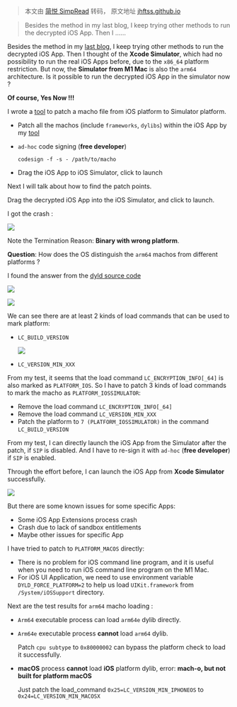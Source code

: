 > 本文由 [简悦 SimpRead](http://ksria.com/simpread/) 转码， 原文地址 [jhftss.github.io](https://jhftss.github.io/Run-any-iOS-Apps-in-the-Xcode-Simulator/)

> Besides the method in my last blog, I keep trying other methods to run the decrypted iOS App. Then I ......

Besides the method in my [last blog](https://jhftss.github.io/Debug-any-iOS-Apps-on-M1-Mac/), I keep trying other methods to run the decrypted iOS App. Then I thought of the **Xcode Simulator**, which had no possibility to run the real iOS Apps before, due to the `x86_64` platform restriction. But now, the **Simulator from M1 Mac** is also the `arm64` architecture. Is it possible to run the decrypted iOS App in the simulator now ?

**Of course, Yes Now !!!**

I wrote a [tool](https://gist.github.com/jhftss/729aea25511439dc34f0fdfa158be9b6) to patch a macho file from iOS platform to Simulator platform.

*   Patch all the machos (include `frameworks`, `dylibs`) within the iOS App by my [tool](https://gist.github.com/jhftss/729aea25511439dc34f0fdfa158be9b6)
    
*   `ad-hoc` code signing (**free developer**)
    
    `codesign -f -s - /path/to/macho`
    
*   Drag the iOS App to iOS Simulator, click to launch
    

Next I will talk about how to find the patch points.

Drag the decrypted iOS App into the iOS Simulator, and click to launch.

I got the crash :

![](https://jhftss.github.io/res/2021-2-13-Run-any-iOS-Apps-in-the-Xcode-Simulator/image-20210213192425297.png)

Note the Termination Reason: **Binary with wrong platform**.

**Question**: How does the OS distinguish the `arm64` machos from different platforms ?

I found the answer from the [dyld source code](https://opensource.apple.com/source/dyld/dyld-832.7.3/)

![](https://jhftss.github.io/res/2021-2-13-Run-any-iOS-Apps-in-the-Xcode-Simulator/image-20210213194559646.png)

![](https://jhftss.github.io/res/2021-2-13-Run-any-iOS-Apps-in-the-Xcode-Simulator/image-20210213194640000.png)

We can see there are at least 2 kinds of load commands that can be used to mark platform:

*   `LC_BUILD_VERSION`
    
    ![](https://jhftss.github.io/res/2021-2-13-Run-any-iOS-Apps-in-the-Xcode-Simulator/image-20210213201356890.png)
    
*   `LC_VERSION_MIN_XXX`
    

From my test, it seems that the load command `LC_ENCRYPTION_INFO[_64]` is also marked as `PLATFORM_IOS`. So I have to patch 3 kinds of load commands to mark the macho as `PLATFORM_IOSSIMULATOR`:

*   Remove the load command `LC_ENCRYPTION_INFO[_64]`
*   Remove the load command `LC_VERSION_MIN_XXX`
*   Patch the platform to `7 (PLATFORM_IOSSIMULATOR)` in the command `LC_BUILD_VERSION`

From my test, I can directly launch the iOS App from the Simulator after the patch, if `SIP` is disabled. And I have to re-sign it with `ad-hoc` (**free developer**) if `SIP` is enabled.

Through the effort before, I can launch the iOS App from **Xcode Simulator** successfully.

![](https://jhftss.github.io/res/2021-2-13-Run-any-iOS-Apps-in-the-Xcode-Simulator/image-20210213211643709.png)

But there are some known issues for some specific Apps:

*   Some iOS App Extensions process crash
*   Crash due to lack of sandbox entitlements
*   Maybe other issues for specific App

I have tried to patch to `PLATFORM_MACOS` directly:

*   There is no problem for iOS command line program, and it is useful when you need to run iOS command line program on the M1 Mac.
*   For iOS UI Application, we need to use environment variable `DYLD_FORCE_PLATFORM=2` to help us load `UIKit.framework` from `/System/iOSSupport` directory.

Next are the test results for `arm64` macho loading :

*   `Arm64` executable process can load `arm64e` dylib directly.
    
*   `Arm64e` executable process **cannot** load `arm64` dylib.
    
    Patch `cpu subtype` to `0x80000002` can bypass the platform check to load it successfully.
    
*   **macOS** process **cannot** load **iOS** platform dylib, error: **mach-o, but not built for platform macOS**
    
    Just patch the load_command `0x25=LC_VERSION_MIN_IPHONEOS` to `0x24=LC_VERSION_MIN_MACOSX`